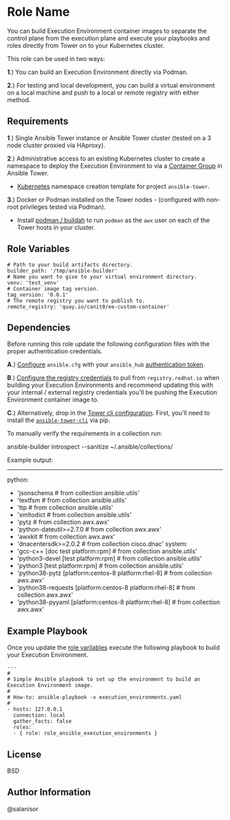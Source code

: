 Role Name
=========

You can build Execution Environment container images to separate the control plane from the execution plane and execute your playbooks and roles directly from Tower on to your Kubernetes cluster.

This role can be used in two ways:

**1**.) You can build an Execution Environment directly via Podman. 

**2**.) For testing and local development, you can build a virtual environment on a local machine and push to a local or remote registry with either method.

Requirements
------------


**1**.) Single Ansible Tower instance or Ansible Tower cluster (tested on a 3 node cluster proxied via HAproxy).

**2**.) Administrative access to an existing Kubernetes cluster to create a namespace to deploy the Execution Environment to via a [Container Group](https://docs.ansible.com/ansible-tower/latest/html/administration/external_execution_envs.html#ag-container-groups) in Ansible Tower.

  - [Kubernetes](https://github.com/salanisor/role_ansible_execution_environments/blob/master/files/execution-environments-k8s-template.yaml) namespace creation template for project `ansible-tower`.

**3**.) Docker or Podman installed on the Tower nodes - (configured with non-root privileges tested via Podman).

  - Install [podman / buildah](https://github.com/salanisor/role_ansible_execution_environments/blob/master/files/pb_buildah.yaml) to run `podman` as the `awx` user on each of the Tower hosts in your cluster.


Role Variables
--------------

    # Path to your build artifacts directory.
    builder_path: '/tmp/ansible-builder'
    # Name you want to give to your virtual environment directory.
    venv: 'test_venv'
    # Container image tag version.
    tag_version: '0.0.1'
    # The remote registry you want to publish to.
    remote_registry: 'quay.io/canit0/ee-custom-container'



Dependencies
------------

Before running this role update the following configuration files with the proper authentication credentials.

**A**.) [Configure](https://access.redhat.com/documentation/en-us/red_hat_ansible_automation_platform/1.0/html/getting_started_with_red_hat_ansible_automation_hub/proc-configure-automation-hub-server) `ansible.cfg` with your `ansible_hub` [authentication token](https://access.redhat.com/documentation/en-us/red_hat_ansible_automation_platform/1.0/html/getting_started_with_red_hat_ansible_automation_hub/proc-create-api-token).

**B**.) [Configure the registry credentials](https://access.redhat.com/terms-based-registry/) to pull from `registry.redhat.io` when building your Execution Environments and recommend updating this with your internal / external registry credentials you'll be pushing the Execution Environment container image to.

**C**.) Alternatively, drop in the [Tower cli configuration](https://tower-cli.readthedocs.io/en/latest/quickstart.html). First, you'll need to install the [`ansible-tower-cli`](https://tower-cli.readthedocs.io/en/latest/install.html) via pip.


To manually verify the requirements in a collection run:

   ansible-builder introspect --sanitize ~/.ansible/collections/

Example output:

   ---
   python:
   - 'jsonschema  # from collection ansible.utils'
   - 'textfsm  # from collection ansible.utils'
   - 'ttp  # from collection ansible.utils'
   - 'xmltodict  # from collection ansible.utils'
   - 'pytz  # from collection awx.awx'
   - 'python-dateutil>=2.7.0  # from collection awx.awx'
   - 'awxkit  # from collection awx.awx'
   - 'dnacentersdk>=2.0.2  # from collection cisco.dnac'
   system:
   - 'gcc-c++ [doc test platform:rpm]  # from collection ansible.utils'
   - 'python3-devel [test platform:rpm]  # from collection ansible.utils'
   - 'python3 [test platform:rpm]  # from collection ansible.utils'
   - 'python38-pytz [platform:centos-8 platform:rhel-8]  # from collection awx.awx'
   - 'python38-requests [platform:centos-8 platform:rhel-8]  # from collection awx.awx'
   - 'python38-pyyaml [platform:centos-8 platform:rhel-8]  # from collection awx.awx'


Example Playbook
----------------

Once you update the [role varilables](https://github.com/salanisor/role_ansible_execution_environments#role-variables) execute the following playbook to build your Execution Environment.

    ---
    #
    # Simple Ansible playbook to set up the environment to build an Execution Environment image.
    #
    # How-to: ansible-playbook -v execution_environments.yaml
    #
    - hosts: 127.0.0.1
      connection: local
      gather_facts: false
      roles:
      - { role: role_ansible_execution_environments }

License
-------

BSD

Author Information
------------------

@salanisor

